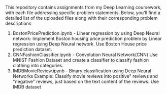 This repository contains assignments from my Deep Learning coursework, with each file addressing specific problem statements. Below, you'll find a detailed list of the uploaded files along with their corresponding problem descriptions


1) BostonPricePrediction.ipynb - Linear regression by using Deep Neural network: Implement Boston housing price prediction problem by Linear regression using Deep Neural network. Use Boston House price prediction dataset.
2) CNNFashionClassifier.ipynb - Convolution Neural Network(CNN) Use MNIST Fashion Dataset and create a classifier to classify fashion clothing into categories.
3) IMDBMovieReview.ipynb - Binary classification using Deep Neural Networks Example: Classify movie reviews into positive" reviews and "negative" reviews, just based on the text content of the reviews. Use IMDB dataset
